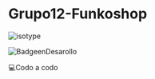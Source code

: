 # Grupo12-Funkoshop

![isotype](https://github.com/claumiranda/Grupo12-Funkoshop/assets/133828623/a69e26d2-7927-4a29-8dbb-9a2633fa6946)

![BadgeenDesarollo](https://img.shields.io/badge/STATUS-EN%20DESAROLLO-green)

:computer:Codo a codo
